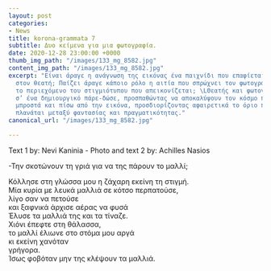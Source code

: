 ```yaml
---
layout: post
categories:
- News
title: korona-grammata 7
subtitle: Δυο κείμενα για μια φωτογραφία.
date: 2020-12-28 23:00:00 +0000
thumb_img_path: "/images/133_mg_8582.jpg"
content_img_path: "/images/133_mg_8582.jpg"
excerpt: "Είναι άραγε η ανάγνωση της εικόνας ένα παιχνίδι που επαφίεται αποκλειστικά
  στον θεατή; Παίζει άραγε κάποιο ρόλο η αιτία που σπρώχνει τον φωτογράφο να επιλέξει
  το περιεχόμενο του στιγμιότυπου που απεικονίζεται; \LΘεατής και φωτογράφος συνευρίσκονται
  σ’ ένα δημιουργικό πάρε-δώσε, προσπαθώντας να αποκαλύψουν τον κόσμο που υπάρχει
  μπροστά και πίσω από την εικόνα, προσδιορίζοντας αφαιρετικά το όριο που μπορεί να
  πλανάται μεταξύ φαντασίας και πραγματικότητας."
canonical_url: "/images/133_mg_8582.jpg"

---
```

Text 1 by: Nevi Kaninia - Photo and text 2 by: Achilles Nasios

\-Την σκοτώνουν τη γριά για να της πάρουν το μαλλί;

Κόλλησε στη γλώσσα μου η ζάχαρη εκείνη τη στιγμή.  
Μία κυρία με λευκά μαλλιά σε κότσο περπατούσε,  
λίγο σαν να πετούσε  
και ξαφνικά άρχισε αέρας να φυσά  
Έλυσε τα μαλλιά της και τα τίναζε.  
Χιόνι έπεφτε στη θάλασσα,  
το μαλλί έλιωνε στο στόμα μου αργά  
κι εκείνη χανόταν  
γρήγορα.  
Ίσως φοβόταν μην της κλέψουν τα μαλλιά.
